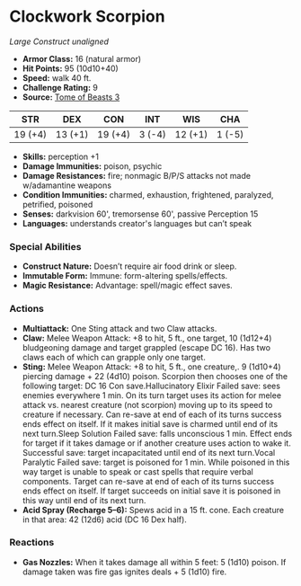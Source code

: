 # Clockwork Scorpion

*Large* *Construct* *unaligned*

- **Armor Class:** 16 (natural armor)
- **Hit Points:** 95 (10d10+40)
- **Speed:** walk 40 ft.
- **Challenge Rating:** 9
- **Source:** [Tome of Beasts 3](https://koboldpress.com/kpstore/product/tome-of-beasts-2-for-5th-edition/)

| STR | DEX | CON | INT | WIS | CHA |
| --- | --- | --- | --- | --- | --- |
| 19 (+4) | 13 (+1) | 19 (+4) | 3 (-4) | 12 (+1) | 1 (-5) |

- **Skills:** perception +1
- **Damage Immunities:** poison, psychic
- **Damage Resistances:** fire; nonmagic B/P/S attacks not made w/adamantine weapons
- **Condition Immunities:** charmed, exhaustion, frightened, paralyzed, petrified, poisoned
- **Senses:** darkvision 60', tremorsense 60', passive Perception 15
- **Languages:** understands creator's languages but can’t speak
### Special Abilities
- **Construct Nature:** Doesn’t require air food drink or sleep.
- **Immutable Form:** Immune: form-altering spells/effects.
- **Magic Resistance:** Advantage: spell/magic effect saves.
### Actions
- **Multiattack:** One Sting attack and two Claw attacks.
- **Claw:** Melee Weapon Attack: +8 to hit, 5 ft., one target, 10 (1d12+4) bludgeoning damage and target grappled (escape DC 16). Has two claws each of which can grapple only one target.
- **Sting:** Melee Weapon Attack: +8 to hit, 5 ft., one creature,. 9 (1d10+4) piercing damage + 22 (4d10) poison. Scorpion then chooses one of the following target: DC 16 Con save.Hallucinatory Elixir Failed save: sees enemies everywhere 1 min. On its turn target uses its action for melee attack vs. nearest creature (not scorpion) moving up to its speed to creature if necessary. Can re-save at end of each of its turns success ends effect on itself. If it makes initial save is charmed until end of its next turn.Sleep Solution Failed save: falls unconscious 1 min. Effect ends for target if it takes damage or if another creature uses action to wake it. Successful save: target incapacitated until end of its next turn.Vocal Paralytic Failed save: target is poisoned for 1 min. While poisoned in this way target is unable to speak or cast spells that require verbal components. Target can re-save at end of each of its turns success ends effect on itself. If target succeeds on initial save it is poisoned in this way until end of its next turn.
- **Acid Spray (Recharge 5–6):** Spews acid in a 15 ft. cone. Each creature in that area: 42 (12d6) acid (DC 16 Dex half).
### Reactions
- **Gas Nozzles:** When it takes damage all within 5 feet: 5 (1d10) poison. If damage taken was fire gas ignites deals + 5 (1d10) fire.
